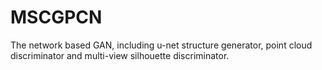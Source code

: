 # MSCGPCN
The network based GAN, including u-net structure generator, point cloud discriminator and multi-view silhouette discriminator.
